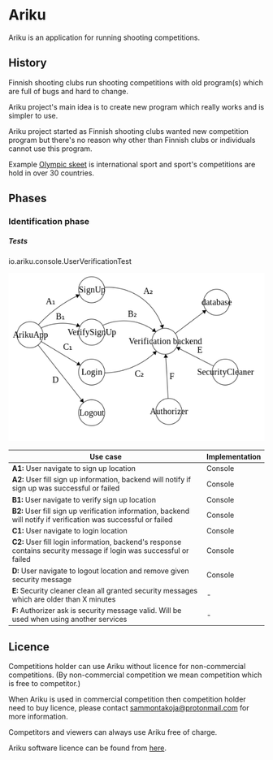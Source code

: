 # Ariku

Ariku is an application for running shooting competitions.

## History

Finnish shooting clubs run shooting competitions with old program(s) which are full of bugs
and hard to change.

Ariku project's main idea is to create new program which really works and is simpler to use.

Ariku project started as Finnish shooting clubs wanted new competition program but
there's no reason why other than Finnish clubs or individuals cannot use this program.

Example [Olympic skeet](https://en.wikipedia.org/wiki/Olympic_skeet) is international sport
and sport's competitions are hold in over 30 countries.

## Phases

### Identification phase

##### Tests
io.ariku.console.UserVerificationTest

![](states1.png)

|Use case   | Implementation |
|---|---|
|**A1:** User navigate to sign up location | Console |
|**A2:** User fill sign up information, backend will notify if sign up was successful or failed | Console |
|**B1:** User navigate to verify sign up location | Console |
|**B2:** User fill sign up verification information, backend will notify if verification was successful or failed | Console |
|**C1:** User navigate to login location | Console |
|**C2:** User fill login information, backend's response contains security message if login was successful or failed| Console |
|**D:** User navigate to logout location and remove given security message | Console |
|**E:** Security cleaner clean all granted security messages which are older than X minutes | - |
|**F:** Authorizer ask is security message valid. Will be used when using another services | - |

## Licence

Competitions holder can use Ariku without licence for non-commercial competitions.
(By non-commercial competition we mean competition which is free to competitor.)

When Ariku is used in commercial competition then competition holder need to buy licence,
please contact sammontakoja@protonmail.com for more information.

Competitors and viewers can always use Ariku free of charge.

Ariku software licence can be found from [here](LICENSE).